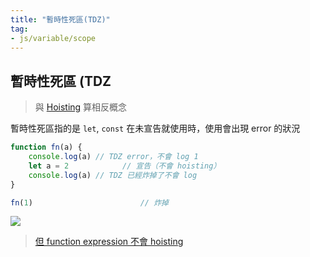 ```yaml
---
title: "暫時性死區(TDZ)"
tag: 
- js/variable/scope
---
```

## 暫時性死區 (TDZ
>與 [Hoisting](Hoisting.md) 算相反概念

暫時性死區指的是 `let`, `const` 在未宣告就使用時，使用會出現 error 的狀況

```js
function fn(a) {
	console.log(a) // TDZ error，不會 log 1
	let a = 2			 // 宣告（不會 hoisting）
	console.log(a) // TDZ 已經炸掉了不會 log
}

fn(1)						 // 炸掉
```
![](https://i.imgur.com/YiciyW8.png)

>[但 function expression 不會 hoisting](但%20function%20expression%20不會%20hoisting.md)
